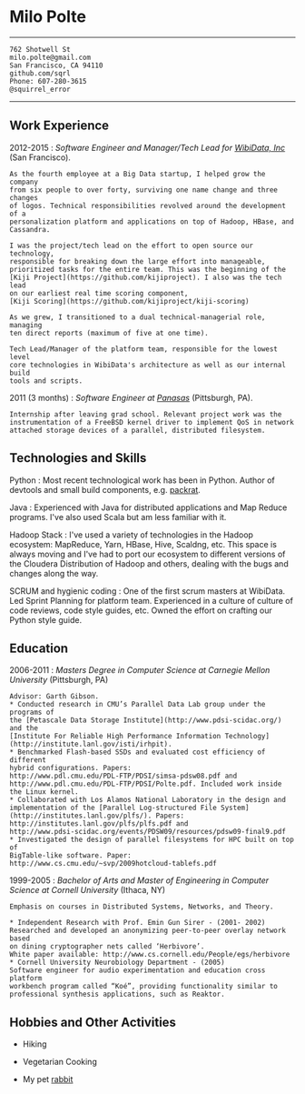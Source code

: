 Milo Polte
==========


----

`762 Shotwell St                                      milo.polte@gmail.com`  
`San Francisco, CA 94110                                   github.com/sqrl`  
`Phone: 607-280-3615                                       @squirrel_error`  

----


Work Experience
---------------

2012-2015
:   *Software Engineer and Manager/Tech Lead for [WibiData, Inc](https://www.wibidata.com)* (San Francisco).
    
    As the fourth employee at a Big Data startup, I helped grow the company
    from six people to over forty, surviving one name change and three changes
    of logos. Technical responsibilities revolved around the development of a
    personalization platform and applications on top of Hadoop, HBase, and
    Cassandra.
    
    I was the project/tech lead on the effort to open source our technology,
    responsible for breaking down the large effort into manageable,
    prioritized tasks for the entire team. This was the beginning of the
    [Kiji Project](https://github.com/kijiproject). I also was the tech lead
    on our earliest real time scoring component,
    [Kiji Scoring](https://github.com/kijiproject/kiji-scoring)
    
    As we grew, I transitioned to a dual technical-managerial role, managing
    ten direct reports (maximum of five at one time).
    
    Tech Lead/Manager of the platform team, responsible for the lowest level
    core technologies in WibiData's architecture as well as our internal build
    tools and scripts.

2011 (3 months)
:   *Software Engineer at [Panasas](http://www.panasas.com/)* (Pittsburgh, PA).

    Internship after leaving grad school. Relevant project work was the
    instrumentation of a FreeBSD kernel driver to implement QoS in network
    attached storage devices of a parallel, distributed filesystem.
    
Technologies and Skills
-----------------------
Python
:   Most recent technological work has been in Python. Author of devtools and
    small build components, e.g. [packrat](https://github.com/sqrl/packrat).

Java
:   Experienced with Java for distributed applications and Map Reduce programs.
    I've also used Scala but am less familiar with it.

Hadoop Stack
:   I've used a variety of technologies in the Hadoop ecosystem: MapReduce,
    Yarn, HBase, Hive, Scaldng, etc. This space is always moving and I've had
    to port our ecosystem to different versions of the Cloudera Distribution of
    Hadoop and others, dealing with the bugs and changes along the way.

SCRUM and hygienic coding
:   One of the first scrum masters at WibiData.  Led Sprint Planning for
    platform team. Experienced in a culture of culture of code reviews, code
    style guides, etc. Owned the effort on crafting our Python style guide.

Education
---------

2006-2011
:   *Masters Degree in Computer Science at Carnegie Mellon University*
    (Pittsburgh, PA)
    
    Advisor: Garth Gibson.
    * Conducted research in CMU’s Parallel Data Lab group under the programs of 
    the [Petascale Data Storage Institute](http://www.pdsi-scidac.org/) and the
    [Institute For Reliable High Performance Information Technology]
    (http://institute.lanl.gov/isti/irhpit).
    * Benchmarked Flash-based SSDs and evaluated cost efficiency of different
    hybrid configurations. Papers:
    http://www.pdl.cmu.edu/PDL-FTP/PDSI/simsa-pdsw08.pdf and 
    http://www.pdl.cmu.edu/PDL-FTP/PDSI/Polte.pdf. Included work inside
    the Linux kernel.
    * Collaborated with Los Alamos National Laboratory in the design and
    implementation of the [Parallel Log-structured File System]
    (http://institutes.lanl.gov/plfs/). Papers:
    http://institutes.lanl.gov/plfs/plfs.pdf and
    http://www.pdsi-scidac.org/events/PDSW09/resources/pdsw09-final9.pdf
    * Investigated the design of parallel filesystems for HPC built on top of
    BigTable-like software. Paper:
    http://www.cs.cmu.edu/~svp/2009hotcloud-tablefs.pdf
    
1999-2005
:   *Bachelor of Arts and Master of Engineering in Computer Science at Cornell
    University* (Ithaca, NY)
    
    Emphasis on courses in Distributed Systems, Networks, and Theory.
    
    * Independent Research with Prof. Emin Gun Sirer - (2001- 2002)
    Researched and developed an anonymizing peer-to-peer overlay network based
    on dining cryptographer nets called ‘Herbivore’.
    White paper available: http://www.cs.cornell.edu/People/egs/herbivore
    * Cornell University Neurobiology Department - (2005)
    Software engineer for audio experimentation and education cross platform
    workbench program called “Koé”, providing functionality similar to
    professional synthesis applications, such as Reaktor.

Hobbies and Other Activities
----------------------------

* Hiking

* Vegetarian Cooking

* My pet [rabbit](https://www.youtube.com/watch?v=SzU_dGHykZ4)